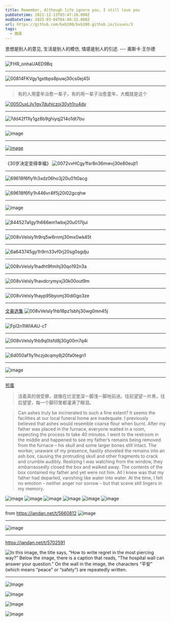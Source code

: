 ```yaml
---
title: Remember, Although life ignore you, I still love you
pubDatetime: 2021-12-13T03:47:26.000Z
modDatetime: 2025-03-04T04:40:32.000Z
url: https://github.com/bxb100/bxb100.github.io/issues/3
tags:
  - 摘录
---
```


思想是别人的意见, 生活是别人的模仿, 情感是别人的引述. --- 奧斯卡·王尔德

---

<a id='issuecomment-1000731478'></a>
![FHR_onhaUAED9Bq](https://user-images.githubusercontent.com/20685961/147336969-b3c61b57-fa2d-40d4-b361-678cf7853fd9.jpg)

---

<a id='issuecomment-1001852382'></a>
![00814FKVgy1gxtbps8puwj30cs0ej45l](https://user-images.githubusercontent.com/20685961/147525618-4985ef49-778a-4eed-9393-771c696ef92f.jpg)

---

<a id='issuecomment-1008554191'></a>

> 有的人用童年治愈一辈子，有的用一辈子治愈童年，大概就是这个

[![005OuxLily1gy7duhiczoj30yh1ru4dv](https://user-images.githubusercontent.com/20685961/148721530-e906168d-aadd-49b1-9847-d8bf0953531a.jpg)](http://jandan.net/t/5130436)

---

<a id='issuecomment-1034644960'></a>
![7dd42f11ly1gz8b9ghiyqj214o1dt7bu](https://user-images.githubusercontent.com/20685961/153370287-26c895f2-ea71-47cc-9d11-d5bdbcb6865d.jpg)

---

<a id='issuecomment-1073213019'></a>
![image](https://user-images.githubusercontent.com/20685961/159156807-241859b9-8f7b-4e7c-9448-29863e14bbef.png)

---

<a id='issuecomment-1073701776'></a>
[![image](https://user-images.githubusercontent.com/20685961/159238460-c3d33e43-1ba1-4a99-b5dd-60e70b794471.png)](http://jandan.net/t/5190264)

---

<a id='issuecomment-1164470663'></a>
《30岁决定变得幸福》
![0072vvHCgy1fsr8n36mwvj30e80eujt1](https://user-images.githubusercontent.com/20685961/175321844-b560fcc7-b46f-4bc3-b9f6-1f2556621f14.jpg)

---

<a id='issuecomment-1176258771'></a>
![69618f6fly1h3xdz06ho3j20u01t0acg](https://user-images.githubusercontent.com/20685961/177568016-66d3bf89-09d0-4b6d-b920-1f3cf1e6bf07.jpg)

---

<a id='issuecomment-1182660440'></a>
![69618f6fly1h446vr4lf5j20i02gcqhw](https://user-images.githubusercontent.com/20685961/178628911-6dcc7c6c-bb89-4d54-b292-181c8167f70c.jpg)

---

<a id='issuecomment-1208885742'></a>
![image](https://user-images.githubusercontent.com/20685961/183561817-5d99b0e8-4623-402f-9153-90cbb1fe9773.png)

---

<a id='issuecomment-1249978823'></a>
![844527a1gy1h666em1wbxj20u017ljui](https://user-images.githubusercontent.com/20685961/190836656-11c1cc97-258c-427d-95e2-36398cef5df2.jpg)

---

<a id='issuecomment-1370754914'></a>
![008vVelsly1h9rq5w6rnmj30mx0wk45t](https://user-images.githubusercontent.com/20685961/210536799-27da2fc7-519d-4a1d-9ebf-ea17cf84764e.jpg)

---

<a id='issuecomment-1375434483'></a>
![6a643745gy1h9rn33vf0rj20sg0sgdju](https://user-images.githubusercontent.com/20685961/211293288-938d7f12-ca58-4eab-ba51-bd0b93ec4464.jpg)

---

<a id='issuecomment-1399980668'></a>
![008vVelsly1hadht9fmihj30qo192n3a](https://user-images.githubusercontent.com/20685961/213997588-6772f4a4-ea01-47f3-b5a0-0324ebd605ae.jpg)

---

<a id='issuecomment-1422731103'></a>
![008vVelsly1havdcrymyxj30k00out9m](https://user-images.githubusercontent.com/20685961/217566654-69406017-a6de-45db-b8f3-cbf38b26e262.jpg)

---

<a id='issuecomment-1426759023'></a>
![008vVelsly1hayp95byomj30di0go3ze](https://user-images.githubusercontent.com/20685961/218258770-c7e4a391-2ecb-49d9-9c98-5384e100c6e5.jpg)

---

<a id='issuecomment-1427546160'></a>
[文豪选集](http://jandan.net/t/5406445)
![008vVelsly1hb18pz1sbhj30wg0mn45j](https://user-images.githubusercontent.com/20685961/218409945-4a389884-408b-4b5f-9f0f-fface00044c1.jpg)

---

<a id='issuecomment-1434824011'></a>
![FpI2n1lWIAAU-cT](https://user-images.githubusercontent.com/20685961/219699256-40c41336-20e5-4262-be1e-4c002e25ea69.jpg)

---

<a id='issuecomment-1436221932'></a>
![008vVelsly1hb9q0lsfd8j30g00m7q4i](https://user-images.githubusercontent.com/20685961/219996615-1d8c9b8b-828f-48e4-836a-4751df5b1867.jpg)

---

<a id='issuecomment-1508946401'></a>
![6d050af1ly1hczjdcqmy8j20fa0tegn1](https://user-images.githubusercontent.com/20685961/232106770-1290ae48-0734-41f9-8462-3f1162619787.jpg)

---

<a id='issuecomment-1788832555'></a>
![image](https://github.com/bxb100/bxb100.github.io/assets/20685961/65ef5912-30f8-4b5b-bf1a-c387f7bd1955)

---

<a id='issuecomment-2009252784'></a>
[煎蛋](https://jandan.net/t/5646602)

> 活着真的很受罪，就像在烂泥里深一脚浅一脚地前进。往前望望一片黑，往后望望，每一个脚印里都灌满了眼泪。

> Can ashes truly be incinerated to such a fine extent? It seems the facilities at our local funeral home are inadequate. I previously believed that ashes would resemble coarse flour when burnt. After my father was placed in the furnace, everyone waited in a room, expecting the process to take 40 minutes. I went to the restroom in the middle and happened to see my father’s remains being removed from the furnace – his skull and some larger bones still intact. The worker, unaware of my presence, hastily shoveled the remains into an ash box, causing the protruding skull and other fragments to crack and crumble audibly. Realizing I was watching from the window, they embarrassedly closed the box and walked away. The contents of the box contained my father and yet were not him. All I knew was that my father had departed, vanishing like water into water. At the time, I felt no emotion – neither anger nor sorrow – but that scene still lingers in my memory.

![image](https://github.com/bxb100/bxb100.github.io/assets/20685961/b4e37560-1bfb-4be3-a2e2-fab6b402980a)
![image](https://github.com/bxb100/bxb100.github.io/assets/20685961/d8267d93-e750-4391-afba-e78dfb77f9d1)
![image](https://github.com/bxb100/bxb100.github.io/assets/20685961/035be0aa-b294-4a86-8347-aaf1ab64b990)
![image](https://github.com/bxb100/bxb100.github.io/assets/20685961/09546003-ac15-467a-a467-d365cf57986e)
![image](https://github.com/bxb100/bxb100.github.io/assets/20685961/4eabf3f7-8f29-45d3-a8df-7b47d3a15e3c)
![image](https://github.com/bxb100/bxb100.github.io/assets/20685961/58126514-2403-48d1-8b9f-b1e7e88105f6)

---

<a id='issuecomment-2053607555'></a>
from https://jandan.net/t/5660812
![image](https://github.com/bxb100/bxb100.github.io/assets/20685961/130071e5-5ab9-4de1-806d-e770a9b6ddc3)

---

<a id='issuecomment-2155778614'></a>

![image](https://github.com/bxb100/bxb100.github.io/assets/20685961/e6ddf170-b972-4fd8-9279-f6662651f7c4)

---

<a id='issuecomment-2182542429'></a>
https://jandan.net/t/5702591

![In this image, the title says, “How to write regret in the most piercing way?” Below the image, there is a caption that reads, “The hospital wall can answer your question.” On the wall in the image, the characters “平安” (which means “peace” or “safety”) are repeatedly written.](https://github.com/bxb100/bxb100.github.io/assets/20685961/875825b0-a038-41bf-b407-f678f0d70dd8)

---

<a id='issuecomment-2696176340'></a>

![Image](https://github.com/user-attachments/assets/400933c9-48b4-4743-9b08-482cd5332cf7)

![Image](https://github.com/user-attachments/assets/7ad788a5-9763-48bd-abec-a40ad5bf64e3)

![Image](https://github.com/user-attachments/assets/0fb123f1-38e5-47bc-a32d-87c8725288ad)

![Image](https://github.com/user-attachments/assets/9ec29533-139d-40c4-b2dd-221d5e1681eb)
